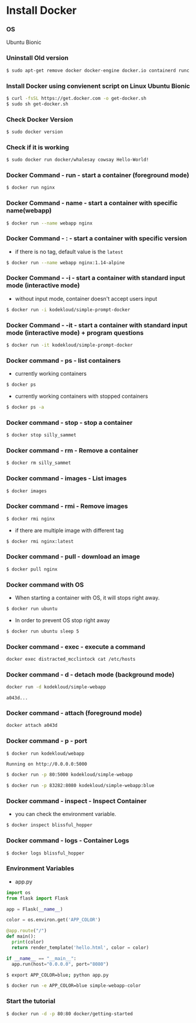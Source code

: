# Install Docker

### OS
Ubuntu Bionic

### Uninstall Old version
```bash
$ sudo apt-get remove docker docker-engine docker.io containerd runc
```

### Install Docker using convienent script on Linux Ubuntu Bionic
```bash
$ curl -fsSL https://get.docker.com -o get-docker.sh
$ sudo sh get-docker.sh
```

### Check Docker Version
```bash
$ sudo docker version
```

### Check if it is working
```bash
$ sudo docker run docker/whalesay cowsay Hello-World!
```

### Docker Command - run - start a container (foreground mode)
```bash
$ docker run nginx
```

### Docker Command - name - start a container with specific name(webapp)
```bash
$ docker run --name webapp nginx
```

### Docker Command - : - start a container with specific version
* if there is no tag, default value is the `latest`
```bash
$ docker run --name webapp nginx:1.14-alpine
```

### Docker Command - -i - start a container with standard input mode (interactive mode)
* without input mode, container doesn't accept users input
```bash
$ docker run -i kodekloud/simple-prompt-docker
```

### Docker Command - -it - start a container with standard input mode (interactive mode) + program questions
```bash
$ docker run -it kodekloud/simple-prompt-docker
```

### Docker command - ps - list containers
* currently working containers
```bash
$ docker ps
```
* currently working containers with stopped containers
```bash
$ docker ps -a
```

### Docker command - stop - stop a container
```bash
$ docker stop silly_sammet
```

### Docker command - rm - Remove a container
```bash
$ docker rm silly_sammet
```

### Docker command - images - List images
```bash
$ docker images
```

### Docker command - rmi - Remove images
```bash
$ docker rmi nginx
```
* if there are multiple image with different tag
```bash
$ docker rmi nginx:latest
```

### Docker command - pull - download an image
```bash
$ docker pull nginx
```

### Docker command with OS
* When starting a container with OS, it will stops right away.
```bash
$ docker run ubuntu
```
* In order to prevent OS stop right away
```bash
$ docker run ubuntu sleep 5
```

### Docker command - exec - execute a command
```bash
docker exec distracted_mcclintock cat /etc/hosts
```

### Docker command - d - detach mode (background mode)
```bash
docker run -d kodekloud/simple-webapp
```
`a043d...`

### Docker command - attach (foreground mode)
```bash
docker attach a043d
```

### Docker command - p - port
```bash
$ docker run kodekloud/webapp
```
`Running on http://0.0.0.0:5000`

```bash
$ docker run -p 80:5000 kodekloud/simple-webapp
```

```bash
$ docker run -p 83282:8080 kodekloud/simple-webapp:blue
```

### Docker command - inspect - Inspect Container
* you can check the environment variable.
```bash
$ docker inspect blissful_hopper
```

### Docker command - logs - Container Logs
```bash
$ docker logs blissful_hopper
```

### Environment Variables
* app.py
```python
import os
from flask import Flask

app = Flask(__name__)

color = os.environ.get('APP_COLOR')

@app.route("/")
def main():
  print(color)
  return render_template('hello.html', color = color)

if __name__ == "__main__":
  app.run(host="0.0.0.0", port="8080")
```
```bash
$ export APP_COLOR=blue; python app.py
```
```bash
$ docker run -e APP_COLOR=blue simple-webapp-color
```
### Start the tutorial
```bash
$ docker run -d -p 80:80 docker/getting-started
```



